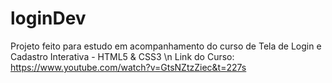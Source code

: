 # loginDev
Projeto feito para estudo em acompanhamento do curso de Tela de Login e Cadastro Interativa - HTML5 &amp; CSS3 
\n Link do Curso: https://www.youtube.com/watch?v=GtsNZtzZiec&t=227s

